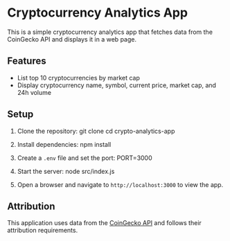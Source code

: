 # Cryptocurrency Analytics App

This is a simple cryptocurrency analytics app that fetches data from the CoinGecko API and displays it in a web page.

## Features

- List top 10 cryptocurrencies by market cap
- Display cryptocurrency name, symbol, current price, market cap, and 24h volume

## Setup

1. Clone the repository:
    git clone [<repository-url>](https://github.com/gill-ngugi/crypto-analytics-axios-api.git)
    cd crypto-analytics-app

2. Install dependencies:
    npm install

3. Create a `.env` file and set the port:
    PORT=3000

4. Start the server:
    node src/index.js

5. Open a browser and navigate to `http://localhost:3000` to view the app.

## Attribution
This application uses data from the [CoinGecko API](https://www.coingecko.com/en/api) and follows their attribution requirements.
